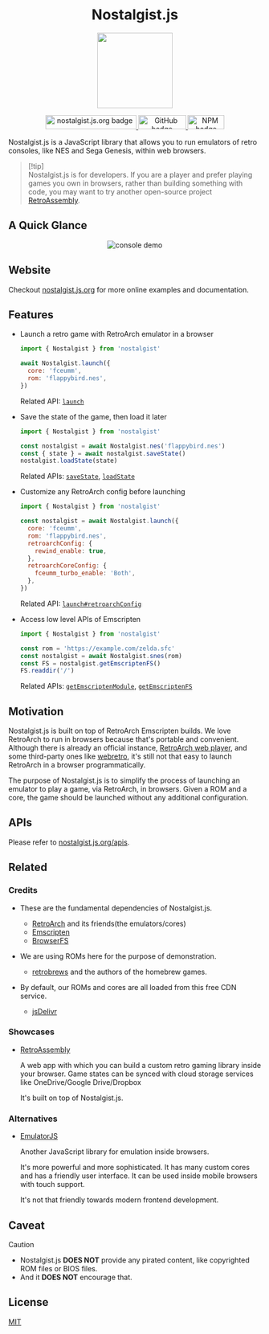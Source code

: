 <h1 align="center">Nostalgist.js</h1>

<p align="center">
  <img src="docs/src/assets/logo.png" width="150" height="150">
</p>

<p align="center">
  <a href="https://nostalgist.js.org/" title="nostalgist.js.org">
    <img width="181" height="28" src="https://img.shields.io/badge/nostalgist.js.org-F7DF1E?style=for-the-badge&logo=JavaScript&logoColor=black" alt="nostalgist.js.org badge" />
  </a>
  <a href="https://github.com/arianrhodsandlot/nostalgist" title="Nostalgist.js on GitHub">
    <img width="95" height="28" src="https://img.shields.io/badge/GitHub-181717.svg?style=for-the-badge&logo=GitHub&logoColor=white" alt="GitHub badge" />
  </a>
  <a href="https://www.npmjs.com/package/nostalgist" title="Nostalgist.js on NPM">
    <img width="73" height="28" src="https://img.shields.io/badge/npm-CB3837.svg?style=for-the-badge&logo=npm&logoColor=white" alt="NPM badge" />
  </a>
</p>

Nostalgist.js is a JavaScript library that allows you to run emulators of retro consoles, like NES and Sega Genesis, within web browsers.

>  [!tip]  
>  Nostalgist.js is for developers. If you are a player and prefer playing games you own in browsers, rather than building something with code, you may want to try another open-source project [RetroAssembly](https://github.com/arianrhodsandlot/retro-assembly).

## A Quick Glance
<p align="center">
  <img src="docs/src/assets/console-demo.gif" alt="console demo" />
</p>

## Website
Checkout [nostalgist.js.org](https://nostalgist.js.org/) for more online examples and documentation.

## Features
+ Launch a retro game with RetroArch emulator in a browser

  ```js
  import { Nostalgist } from 'nostalgist'

  await Nostalgist.launch({
    core: 'fceumm',
    rom: 'flappybird.nes',
  })
  ```

  Related API: [`launch`](https://nostalgist.js.org/apis/launch)
+ Save the state of the game, then load it later

  ```js
  import { Nostalgist } from 'nostalgist'

  const nostalgist = await Nostalgist.nes('flappybird.nes')
  const { state } = await nostalgist.saveState()
  nostalgist.loadState(state)
  ```

  Related APIs: [`saveState`](https://nostalgist.js.org/apis/save-state), [`loadState`](https://nostalgist.js.org/apis/load-state)
+ Customize any RetroArch config before launching
  ```js
  import { Nostalgist } from 'nostalgist'

  const nostalgist = await Nostalgist.launch({
    core: 'fceumm',
    rom: 'flappybird.nes',
    retroarchConfig: {
      rewind_enable: true,
    },
    retroarchCoreConfig: {
      fceumm_turbo_enable: 'Both',
    },
  })
  ```

  Related API: [`launch#retroarchConfig`](https://nostalgist.js.org/apis/launch#retroarchconfig)
+ Access low level APIs of Emscripten

  ```js
  import { Nostalgist } from 'nostalgist'

  const rom = 'https://example.com/zelda.sfc'
  const nostalgist = await Nostalgist.snes(rom)
  const FS = nostalgist.getEmscriptenFS()
  FS.readdir('/')
  ```

  Related APIs: [`getEmscriptenModule`](https://nostalgist.js.org/apis/get-emscripten-module), [`getEmscriptenFS`](https://nostalgist.js.org/apis/get-emscripten-fs)

## Motivation
Nostalgist.js is built on top of RetroArch Emscripten builds. We love RetroArch to run in browsers because that's portable and convenient. Although there is already an official instance, [RetroArch web player](https://web.libretro.com/), and some third-party ones like [webretro](https://binbashbanana.github.io/webretro/), it's still not that easy to launch RetroArch in a browser programmatically.

The purpose of Nostalgist.js is to simplify the process of launching an emulator to play a game, via RetroArch, in browsers. Given a ROM and a core, the game should be launched without any additional configuration.

## APIs
Please refer to [nostalgist.js.org/apis](https://nostalgist.js.org/apis).

## Related

### Credits

+ These are the fundamental dependencies of Nostalgist.js.
  + [RetroArch](https://www.retroarch.com/) and its friends(the emulators/cores)
  + [Emscripten](https://emscripten.org/)
  + [BrowserFS](https://github.com/jvilk/BrowserFS)

+ We are using ROMs here for the purpose of demonstration.
  + [retrobrews](https://retrobrews.github.io/) and the authors of the homebrew games.

+ By default, our ROMs and cores are all loaded from this free CDN service.
  + [jsDelivr](https://www.jsdelivr.com/)

### Showcases
+ [RetroAssembly](https://github.com/arianrhodsandlot/retro-assembly)

  A web app with which you can build a custom retro gaming library inside your browser.
  Game states can be synced with cloud storage services like OneDrive/Google Drive/Dropbox

  It's built on top of Nostalgist.js.

### Alternatives
+ [EmulatorJS](https://emulatorjs.org/)

  Another JavaScript library for emulation inside browsers.

  It's more powerful and more sophisticated. It has many custom cores and has a friendly user interface. It can be used inside mobile browsers with touch support.

  It's not that friendly towards modern frontend development.


## Caveat
> [!caution]
> + Nostalgist.js **DOES NOT** provide any pirated content, like copyrighted ROM files or BIOS files.
> + And it **DOES NOT** encourage that.

## License
[MIT](license)
